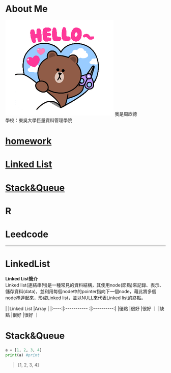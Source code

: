 # About Me
<img src='tenor.gif'>
我是周欣德</br>
學校：東吳大學巨量資料管理學院


# [homework](https://github.com/ChouHsinTe1010/DSA2019/tree/master/homework)
# [Linked List](#LinkedList) 
# [Stack&Queue](#Stack&Queue)
# R
# Leedcode 
----------
# **LinkedList**
**Linked List簡介**</br>
Linked list(連結串列)是一種常見的資料結構，其使用node(節點)來記錄、表示、儲存資料(data)，並利用每個node中的pointer指向下一個node，藉此將多個node串連起來，形成Linked list，並以NULL來代表Linked list的終點。

|      |Linked List   |Array       |
|:----:|:----------- :|:----------:|
|優點   |很好          |很好         ｜
|缺點   |很好          |很好         ｜


# **Stack&Queue**


```python
a = [1, 2, 3, 4]
print(a) #print
```
> [1, 2, 3, 4]
